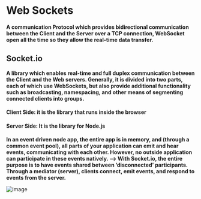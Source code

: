 # Web Sockets

**A communication Protocol which provides bidirectional communication between the Client and the Server over a TCP connection,
WebSocket open all the time so they allow the real-time data transfer.**

## Socket.io
**A library which enables real-time and full duplex communication between the Client and the Web servers. Generally, it is
divided into two parts, each of which use WebSockets, but also provide additional functionality such as broadcasting, 
namespacing, and other means of segmenting connected clients into groups.**

#### Client Side: it is the library that runs inside the browser

#### Server Side: It is the library for Node.js

**In an event driven node app, the entire app is in memory, and (through a common event pool), all
parts of your application can emit and hear events, communicating with each other. However, no outside application
can participate in these events natively. --> With Socket.io, the entire purpose is to have events shared between
‘disconnected’ participants. Through a mediator (server), clients connect, emit events, and respond to events from the server.**

![image](https://www.websocket.org/img/websocket-architecture.jpg)
